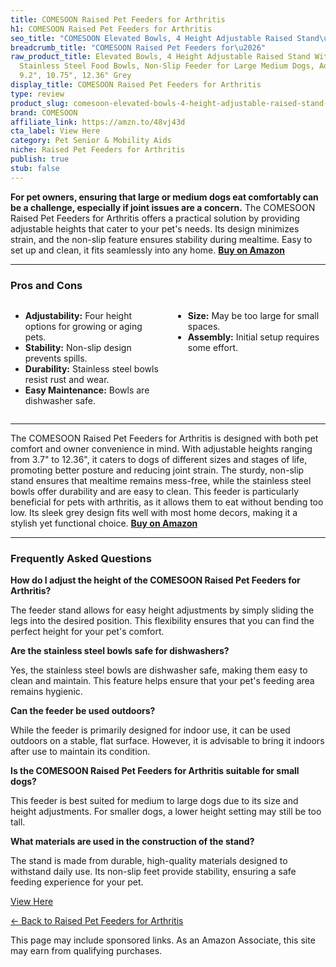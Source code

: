 ```yaml
---
title: COMESOON Raised Pet Feeders for Arthritis
h1: COMESOON Raised Pet Feeders for Arthritis
seo_title: "COMESOON Elevated Bowls, 4 Height Adjustable Raised Stand\u2026"
breadcrumb_title: "COMESOON Raised Pet Feeders for\u2026"
raw_product_title: Elevated Bowls, 4 Height Adjustable Raised Stand With 2 Thick 50oz
  Stainless Steel Food Bowls, Non-Slip Feeder for Large Medium Dogs, Adjusts to 3.7",
  9.2", 10.75", 12.36" Grey
display_title: COMESOON Raised Pet Feeders for Arthritis
type: review
product_slug: comesoon-elevated-bowls-4-height-adjustable-raised-stand-with-2-thick-5-3d656b19
brand: COMESOON
affiliate_link: https://amzn.to/48vj43d
cta_label: View Here
category: Pet Senior & Mobility Aids
niche: Raised Pet Feeders for Arthritis
publish: true
stub: false
---
```


<div id="intro" class="full-width">
  <p><strong>For pet owners, ensuring that large or medium dogs eat comfortably can be a challenge, especially if joint issues are a concern.</strong> The COMESOON Raised Pet Feeders for Arthritis offers a practical solution by providing adjustable heights that cater to your pet's needs. Its design minimizes strain, and the non-slip feature ensures stability during mealtime. Easy to set up and clean, it fits seamlessly into any home. <a href="https://amzn.to/48vj43d" rel="nofollow sponsored noopener" target="_blank"><strong>Buy on Amazon</strong></a></p>
</div>

<hr />
<h3 id="pros-cons">Pros and Cons</h3>
<div class="pc-grid" style="display:grid;grid-template-columns:1fr 1fr;gap:16px;">
  <ul>
    <li><strong>Adjustability:</strong> Four height options for growing or aging pets.</li>
    <li><strong>Stability:</strong> Non-slip design prevents spills.</li>
    <li><strong>Durability:</strong> Stainless steel bowls resist rust and wear.</li>
    <li><strong>Easy Maintenance:</strong> Bowls are dishwasher safe.</li>
  </ul>
  <ul>
    <li><strong>Size:</strong> May be too large for small spaces.</li>
    <li><strong>Assembly:</strong> Initial setup requires some effort.</li>
  </ul>
</div>
<hr />

<div class="full-width">
  <p>The COMESOON Raised Pet Feeders for Arthritis is designed with both pet comfort and owner convenience in mind. With adjustable heights ranging from 3.7" to 12.36", it caters to dogs of different sizes and stages of life, promoting better posture and reducing joint strain. The sturdy, non-slip stand ensures that mealtime remains mess-free, while the stainless steel bowls offer durability and are easy to clean. This feeder is particularly beneficial for pets with arthritis, as it allows them to eat without bending too low. Its sleek grey design fits well with most home decors, making it a stylish yet functional choice. <a href="https://amzn.to/48vj43d" rel="nofollow sponsored noopener" target="_blank"><strong>Buy on Amazon</strong></a></p>
</div>

<hr />
<h3 id="faqs">Frequently Asked Questions</h3>

<p><strong>How do I adjust the height of the COMESOON Raised Pet Feeders for Arthritis?</strong></p>
<p>The feeder stand allows for easy height adjustments by simply sliding the legs into the desired position. This flexibility ensures that you can find the perfect height for your pet's comfort.</p>

<p><strong>Are the stainless steel bowls safe for dishwashers?</strong></p>
<p>Yes, the stainless steel bowls are dishwasher safe, making them easy to clean and maintain. This feature helps ensure that your pet's feeding area remains hygienic.</p>

<p><strong>Can the feeder be used outdoors?</strong></p>
<p>While the feeder is primarily designed for indoor use, it can be used outdoors on a stable, flat surface. However, it is advisable to bring it indoors after use to maintain its condition.</p>

<p><strong>Is the COMESOON Raised Pet Feeders for Arthritis suitable for small dogs?</strong></p>
<p>This feeder is best suited for medium to large dogs due to its size and height adjustments. For smaller dogs, a lower height setting may still be too tall.</p>

<p><strong>What materials are used in the construction of the stand?</strong></p>
<p>The stand is made from durable, high-quality materials designed to withstand daily use. Its non-slip feet provide stability, ensuring a safe feeding experience for your pet.</p>
<p><a class="btn" href="https://amzn.to/48vj43d" target="_blank" rel="nofollow sponsored noopener">View Here</a></p>
<p><a href="/roundups/pet-senior-mobility-aids/raised-pet-feeders-for-arthritis/">← Back to Raised Pet Feeders for Arthritis</a></p>
<aside class="disclosure">This page may include sponsored links. As an Amazon Associate, this site may earn from qualifying purchases.</aside>
